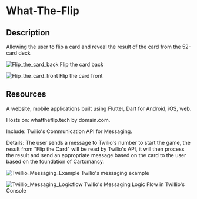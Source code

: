 # What-The-Flip

## Description
Allowing the user to flip a card and reveal the result of the card from the 52-card deck <br>

![Flip_the_card_back](https://user-images.githubusercontent.com/74561706/221416210-aa2c6a3b-7c63-44e5-9b72-be817130246c.png)
Flip the card back <br>

![Flip_the_card_front](https://user-images.githubusercontent.com/74561706/221416222-2ed10e4f-bf44-49e4-89cc-78b9a5f3911c.png)
Flip the card front <br>


## Resources
A website, mobile applications built using Flutter, Dart for Android, iOS, web. <br>

Hosts on: whattheflip.tech by domain.com. <br>

Include: Twilio's Communication API for Messaging. <br>

Details: The user sends a message to Twilio's number to start the game, the result from "Flip the Card" will be read by Twilio's API, it will then process the result and send an appropriate message based on the card to the user based on the foundation of Cartomancy. <br>

![Twillio_Messaging_Example](https://user-images.githubusercontent.com/74561706/221416243-58d7e1b0-b54f-4cf2-ace4-0c0491c50981.jpg)
Twilio's messaging example <br>

![Twillio_Messaging_Logicflow](https://user-images.githubusercontent.com/74561706/221416256-80d17bf4-fed7-45bc-a45e-6eb888bb3a02.png)
Twilio's Messaging Logic Flow in Twillio's Console <br>




